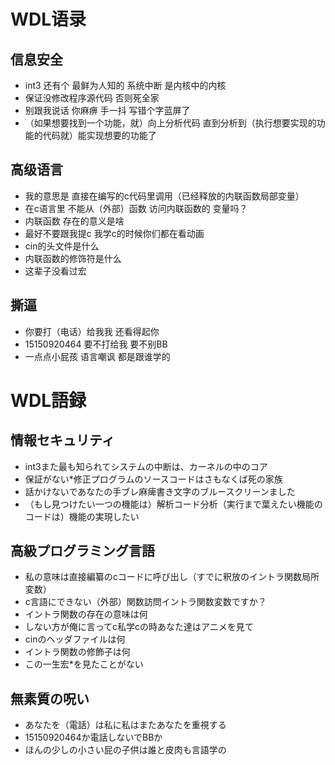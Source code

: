 WDL语录
===================================

信息安全
-----------------------------------
* int3 还有个 最鲜为人知的  系统中断 是内核中的内核
* 保证没修改程序源代码 否则死全家 
* 别跟我说话 你麻痹 手一抖  写错个字蓝屏了
* （如果想要找到一个功能，就）向上分析代码 直到分析到（执行想要实现的功能的代码就）能实现想要的功能了

高级语言
-----------------------------------
* 我的意思是 直接在编写的c代码里调用（已经释放的内联函数局部变量）
* 在c语言里 不能从（外部）函数 访问内联函数的 变量吗？
* 内联函数 存在的意义是啥
* 最好不要跟我提c 我学c的时候你们都在看动画
* cin的头文件是什么
* 内联函数的修饰符是什么
* 这辈子没看过宏

撕逼
-----------------------------------
* 你要打（电话）给我我 还看得起你
* 15150920464 要不打给我 要不别BB
* 一点点小屁孩 语言嘲讽 都是跟谁学的

WDL語録
===================================

情報セキュリティ
-----------------------------------
* int3また最も知られてシステムの中断は、カーネルの中のコア
* 保証がない*修正プログラムのソースコードはさもなくば死の家族
* 話かけないであなたの手ブレ麻痺書き文字のブルースクリーンました
* （もし見つけたい一つの機能は）解析コード分析（実行まで葉えたい機能のコードは）機能の実現したい

高級プログラミング言語
-----------------------------------
* 私の意味は直接編纂のcコードに呼び出し（すでに釈放のイントラ関数局所変数）
*  c言語にできない（外部）関数訪問イントラ関数変数ですか？
* イントラ関数の存在の意味は何
* しない方が俺に言ってc私学cの時あなた達はアニメを見て
*  cinのヘッダファイルは何
* イントラ関数の修飾子は何
* この一生宏*を見たことがない

無素質の呪い
-----------------------------------
* あなたを（電話）は私に私はまたあなたを重視する
*  15150920464か電話しないでBBか
* ほんの少しの小さい屁の子供は誰と皮肉も言語学の